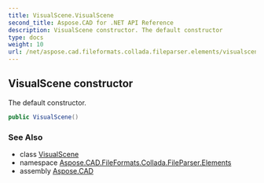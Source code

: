 ```yaml
---
title: VisualScene.VisualScene
second_title: Aspose.CAD for .NET API Reference
description: VisualScene constructor. The default constructor
type: docs
weight: 10
url: /net/aspose.cad.fileformats.collada.fileparser.elements/visualscene/visualscene/
---
```

## VisualScene constructor

The default constructor.

```csharp
public VisualScene()
```

### See Also

* class [VisualScene](../)
* namespace [Aspose.CAD.FileFormats.Collada.FileParser.Elements](../../visualscene/)
* assembly [Aspose.CAD](../../../)


